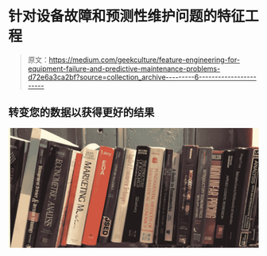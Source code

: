 # 针对设备故障和预测性维护问题的特征工程

> 原文：<https://medium.com/geekculture/feature-engineering-for-equipment-failure-and-predictive-maintenance-problems-d72e6a3ca2bf?source=collection_archive---------6----------------------->

## 转变您的数据以获得更好的结果

![](img/9d7a89ebdcc954eb99b1f75f6c75abc9.png)